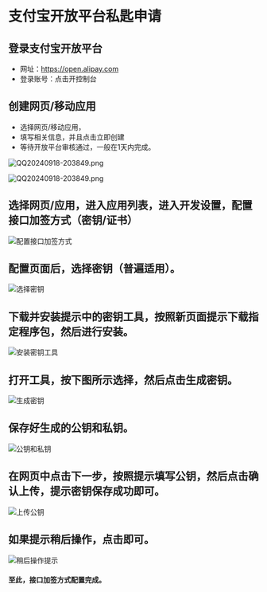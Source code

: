 # 支付宝开放平台私匙申请

## 登录支付宝开放平台

- 网址：https://open.alipay.com
- 登录账号：点击开控制台

## 创建网页/移动应用

- 选择网页/移动应用，
- 填写相关信息，并且点击立即创建
- 等待开放平台审核通过，一般在1天内完成。

![QQ20240918-203849.png](/Zfb/QQ20241020-212211.png)

![QQ20240918-203849.png](/Zfb/QQ20241020-212258.png)

## 选择网页/应用，进入应用列表，进入开发设置，配置接口加签方式（密钥/证书）

![配置接口加签方式](https://s2.loli.net/2024/03/20/jF4x1GAgqKyVhvJ.png)

## 配置页面后，选择密钥（普遍适用）。

![选择密钥](https://s2.loli.net/2024/03/20/Fqp5xwGXzbZKslT.png)

## 下载并安装提示中的密钥工具，按照新页面提示下载指定程序包，然后进行安装。

![安装密钥工具](https://s2.loli.net/2024/03/20/l8SK9eay1ZgQRIu.png)

## 打开工具，按下图所示选择，然后点击生成密钥。

![生成密钥](https://s2.loli.net/2024/03/20/R9XTZjeB62yOzvb.png)

## 保存好生成的公钥和私钥。

![公钥和私钥](https://s2.loli.net/2024/03/20/JKgItQVvroApfR5.png)

## 在网页中点击下一步，按照提示填写公钥，然后点击确认上传，提示密钥保存成功即可。

![上传公钥](https://s2.loli.net/2024/03/20/7HEKgfORalezWI6.png)

## 如果提示稍后操作，点击即可。

![稍后操作提示](https://s2.loli.net/2024/03/20/PrRNckz97LKxWl6.png)

#### 至此，接口加签方式配置完成。
